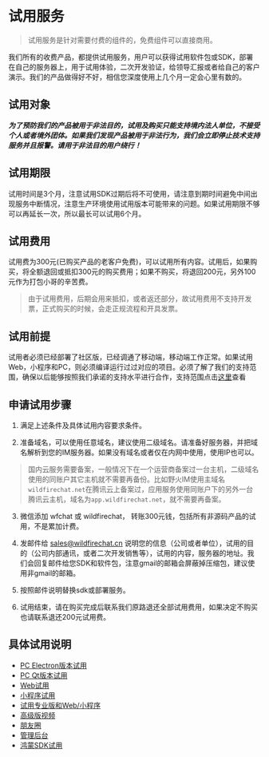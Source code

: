 # 试用服务
> 试用服务是针对需要付费的组件的，免费组件可以直接商用。

我们所有的收费产品，都提供试用服务，用户可以获得试用软件包或SDK，部署在自己的服务器上，用于试用体验，二次开发验证，给领导汇报或者给自己的客户演示。我们的产品做得好不好，相信您深度使用上几个月一定会心里有数的。

## 试用对象
***为了预防我们的产品被用于非法目的，试用及购买只能支持境内法人单位，不接受个人或者境外团体。如果我们发现产品被用于非法行为，我们会立即停止技术支持服务并且报警。请用于非法目的用户绕行！***

## 试用期限
试用时间是3个月，注意试用SDK过期后将不可使用，请注意到期时间避免中间出现服务中断情况，注意生产环境使用试用版本可能带来的问题。如果试用期限不够可以再延长一次，所以最长可以试用6个月。

## 试用费用
试用费为300元(已购买产品的老客户免费)，可以试用所有内容。试用后，如果购买，将全额退回或抵扣300元的购买费用；如果不购买，将退回200元，另外100元作为打包小哥的辛苦费。
> 由于试用费用，后期会用来抵扣，或者返还部分，故试用费用不支持开发票，正式购买的时候，会走正规流程和开具发票。

## 试用前提
试用者必须已经部署了社区版，已经调通了移动端，移动端工作正常。如果试用Web，小程序和PC，则必须编译运行过过对应的项目。必须了解了我们的支持范围，确保以后能够按照我们承诺的支持水平进行合作，支持范围点击[这里](../base_knowledge/support.md)查看

## 申请试用步骤
1. 满足上述条件及具体试用内容要求条件。

2. 准备域名，可以使用任意域名，建议使用二级域名。请准备好服务器，并把域名解析到您的IM服务器。如果没有域名或者仅在内网中使用，使用IP也可以。
> 国内云服务需要备案，一般情况下在一个运营商备案过一台主机，二级域名使用的同账户其它主机就不需要再备份。比如野火IM使用主域名```wildfirechat.net```在腾讯云上备案过，应用服务使用同账户下的另外一台腾讯云主机，域名为```app.wildfirechat.net```，就不需要再备案。

3. 微信添加 wfchat 或 wildfirechat， 转账300元钱，包括所有非源码产品的试用，不是累加计费。

4. 发邮件给 sales@wildfirechat.cn 说明您的信息（公司或者单位），试用的目的（公司内部通讯，或者二次开发销售等），试用的内容，服务器的地址。我们会回复邮件给您SDK和软件包，注意gmail的邮箱会屏蔽掉压缩包，建议使用非gmail的邮箱。

5. 按照邮件说明替换sdk或部署服务。

6. 试用结束，请在购买完成后联系我们原路退还全部试用费用，如果决定不购买也请联系退还200元试用费。

## 具体试用说明
* [PC Electron版本试用](pc_electron.md)
* [PC Qt版本试用](pc_qt.md)
* [Web试用](web.md)
* [小程序试用](wx.md)
* [试用专业版和Web/小程序](trial.md)
* [高级版视频](voip.md)
* [朋友圈](moments.md)
* [管理后台](management_server.md)
* [鸿蒙SDK试用](harmony.md)

